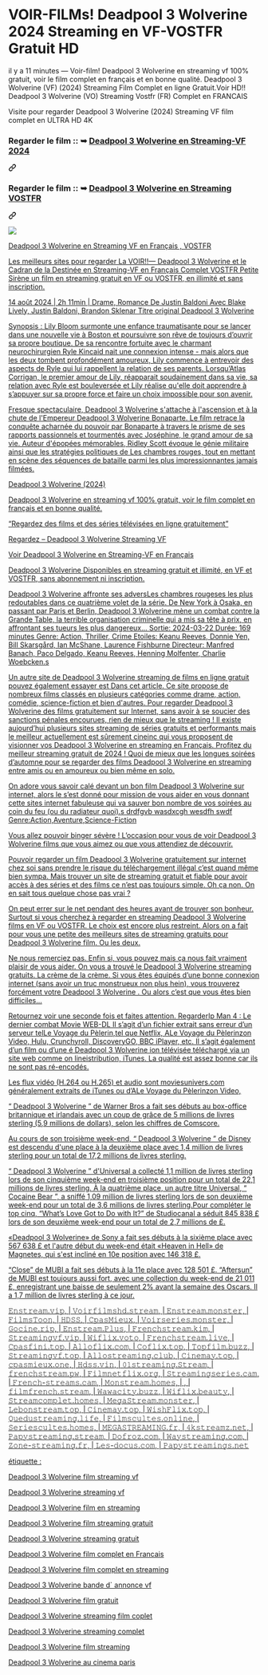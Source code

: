 # VOIR-FILMs! Deadpool 3 Wolverine 2024 Streaming en VF-VOSTFR Gratuit HD
<p dir="auto">il y a 11 minutes — Voir-film! Deadpool 3 Wolverine en streaming vf 100% gratuit, voir le film complet en français et en bonne qualité. Deadpool 3 Wolverine (VF) (2024) Streaming Film Complet en ligne Gratuit.Voir HD!! Deadpool 3 Wolverine (VO) Streaming Vostfr (FR) Complet en FRANCAIS</p>
<p dir="auto">Visite pour regarder Deadpool 3 Wolverine (2024) Streaming VF film complet en ULTRA HD 4K</p>

<div class="markdown-heading" dir="auto"><h3 tabindex="-1" class="heading-element" dir="auto">Regarder le film :: ➥ <a href="https://perfect-movies.com/fr/movie/533535/deadpool-wolverine.html" rel="nofollow">Deadpool 3 Wolverine en Streaming-VF 2024</a></h3><a id="user-content-regarder-le-film---deadpool-3-wolverine-en-streaming-vf-2024" class="anchor" aria-label="Permalink: Regarder le film :: ➥ Deadpool 3 Wolverine en Streaming-VF 2024" href="#regarder-le-film---deadpool-3-wolverine-en-streaming-vf-2024"><svg class="octicon octicon-link" viewBox="0 0 16 16" version="1.1" width="16" height="16" aria-hidden="true"><path d="m7.775 3.275 1.25-1.25a3.5 3.5 0 1 1 4.95 4.95l-2.5 2.5a3.5 3.5 0 0 1-4.95 0 .751.751 0 0 1 .018-1.042.751.751 0 0 1 1.042-.018 1.998 1.998 0 0 0 2.83 0l2.5-2.5a2.002 2.002 0 0 0-2.83-2.83l-1.25 1.25a.751.751 0 0 1-1.042-.018.751.751 0 0 1-.018-1.042Zm-4.69 9.64a1.998 1.998 0 0 0 2.83 0l1.25-1.25a.751.751 0 0 1 1.042.018.751.751 0 0 1 .018 1.042l-1.25 1.25a3.5 3.5 0 1 1-4.95-4.95l2.5-2.5a3.5 3.5 0 0 1 4.95 0 .751.751 0 0 1-.018 1.042.751.751 0 0 1-1.042.018 1.998 1.998 0 0 0-2.83 0l-2.5 2.5a1.998 1.998 0 0 0 0 2.83Z"></path></svg></a></div>
<div class="markdown-heading" dir="auto"><h3 tabindex="-1" class="heading-element" dir="auto">Regarder le film :: ➥ <a href="https://perfect-movies.com/fr/movie/533535/deadpool-wolverine.html" rel="nofollow">Deadpool 3 Wolverine en Streaming VOSTFR</a></h3><a id="user-content-regarder-le-film---deadpool-3-wolverine-en-streaming-vostfr" class="anchor" aria-label="Permalink: Regarder le film :: ➥ Deadpool 3 Wolverine en Streaming VOSTFR" href="#regarder-le-film---deadpool-3-wolverine-en-streaming-vostfr"><svg class="octicon octicon-link" viewBox="0 0 16 16" version="1.1" width="16" height="16" aria-hidden="true"><path d="m7.775 3.275 1.25-1.25a3.5 3.5 0 1 1 4.95 4.95l-2.5 2.5a3.5 3.5 0 0 1-4.95 0 .751.751 0 0 1 .018-1.042.751.751 0 0 1 1.042-.018 1.998 1.998 0 0 0 2.83 0l2.5-2.5a2.002 2.002 0 0 0-2.83-2.83l-1.25 1.25a.751.751 0 0 1-1.042-.018.751.751 0 0 1-.018-1.042Zm-4.69 9.64a1.998 1.998 0 0 0 2.83 0l1.25-1.25a.751.751 0 0 1 1.042.018.751.751 0 0 1 .018 1.042l-1.25 1.25a3.5 3.5 0 1 1-4.95-4.95l2.5-2.5a3.5 3.5 0 0 1 4.95 0 .751.751 0 0 1-.018 1.042.751.751 0 0 1-1.042.018 1.998 1.998 0 0 0-2.83 0l-2.5 2.5a1.998 1.998 0 0 0 0 2.83Z"></path></svg></a></div>
<p dir="auto"><animated-image data-catalyst=""><a href="https://perfect-movies.com/fr/movie/533535/deadpool-wolverine.html" title="PAPYSTREAMING" rel="nofollow" data-target="animated-image.originalLink"><img src="https://raw.githubusercontent.com/yoyoanas/images/main/play%20now1.gif" style="max-width: 100%; display: inline-block;" data-target="animated-image.originalImage"></a>
      <span class="AnimatedImagePlayer" data-target="animated-image.player" hidden="">
        <a data-target="animated-image.replacedLink" class="AnimatedImagePlayer-images" href="https://perfect-movies.com/fr/movie/533535/deadpool-wolverine.html" target="_blank">

<p dir="auto">Deadpool 3 Wolverine en Streaming VF en Français , VOSTFR</p>
<p dir="auto">Les meilleurs sites pour regarder La VOIR!!— Deadpool 3 Wolverine et le Cadran de la Destinée en Streaming-VF en Français Complet VOSTFR Petite Sirène un film en streaming gratuit en VF ou VOSTFR, en illimité et sans inscription.</p>
<p dir="auto">14 août 2024 | 2h 11min | Drame, Romance
De Justin Baldoni
Avec Blake Lively, Justin Baldoni, Brandon Sklenar
Titre original Deadpool 3 Wolverine</p>
<p dir="auto">Synopsis : Lily Bloom surmonte une enfance traumatisante pour se lancer dans une nouvelle vie à Boston et poursuivre son rêve de toujours d’ouvrir sa propre boutique. De sa rencontre fortuite avec le charmant neurochirurgien Ryle Kincaid nait une connexion intense - mais alors que les deux tombent profondément amoureux, Lily commence à entrevoir des aspects de Ryle qui lui rappellent la relation de ses parents. Lorsqu’Atlas Corrigan, le premier amour de Lily, réapparait soudainement dans sa vie, sa relation avec Ryle est bouleversée et Lily réalise qu'elle doit apprendre à s’appuyer sur sa propre force et faire un choix impossible pour son avenir.</p>
<p dir="auto">Fresque spectaculaire, Deadpool 3 Wolverine s'attache à l'ascension et à la chute de l'Empereur Deadpool 3 Wolverine Bonaparte. Le film retrace la conquête acharnée du pouvoir par Bonaparte à travers le prisme de ses rapports passionnels et tourmentés avec Joséphine, le grand amour de sa vie. Auteur d'épopées mémorables, Ridley Scott évoque le génie militaire ainsi que les stratégies politiques de Les chambres rouges, tout en mettant en scène des séquences de bataille parmi les plus impressionnantes jamais filmées.</p>
<p dir="auto">Deadpool 3 Wolverine (2024)</p>
<p dir="auto">Deadpool 3 Wolverine en streaming vf 100% gratuit, voir le film complet en français et en bonne qualité.</p>
<p dir="auto">“Regardez des films et des séries télévisées en ligne gratuitement”</p>
<p dir="auto">Regardez – Deadpool 3 Wolverine Streaming VF</p>
<p dir="auto">Voir Deadpool 3 Wolverine en Streaming-VF en Français</p>
<p dir="auto">Deadpool 3 Wolverine Disponibles en streaming gratuit et illimité, en VF et VOSTFR, sans abonnement ni inscription.</p>
<p dir="auto">Deadpool 3 Wolverine affronte ses adversLes chambres rougeses les plus redoutables dans ce quatrième volet de la série. De New York à Osaka, en passant par Paris et Berlin, Deadpool 3 Wolverine mène un combat contre la Grande Table, la terrible organisation criminelle qui a mis sa tête à prix, en affrontant ses tueurs les plus dangereux... Sortie: 2024-03-22 Durée: 169 minutes Genre: Action, Thriller, Crime Etoiles: Keanu Reeves, Donnie Yen, Bill Skarsgård, Ian McShane, Laurence Fishburne Directeur: Manfred Banach, Paco Delgado, Keanu Reeves, Henning Molfenter, Charlie Woebcken.s</p>
<p dir="auto">Un autre site de Deadpool 3 Wolverine streaming de films en ligne gratuit pouvez également essayer est Dans cet article. Ce site propose de nombreux films classés en plusieurs catégories comme drame, action, comédie, science-fiction et bien d'autres. Pour regarder Deadpool 3 Wolverine des films gratuitement sur Internet, sans avoir à se soucier des sanctions pénales encourues, rien de mieux que le streaming ! Il existe aujourd’hui plusieurs sites streaming de séries gratuits et performants mais le meilleur actuellement est sûrement cineinc qui vous proposent de visionner vos Deadpool 3 Wolverine en streaming en Français. Profitez du meilleur streaming gratuit de 2024 ! Quoi de mieux que les longues soirées d’automne pour se regarder des films Deadpool 3 Wolverine en streaming entre amis ou en amoureux ou bien même en solo.</p>
<p dir="auto">On adore vous savoir calé devant un bon film Deadpool 3 Wolverine sur internet, alors le s’est donné pour mission de vous aider en vous donnant cette sites internet fabuleuse qui va sauver bon nombre de vos soirées au coin du feu (ou du radiateur quoi).s drdfgvb wasdxcgh wesdfh swdf Genre:Action,Aventure,Science-Fiction</p>
<p dir="auto">Vous allez pouvoir binger sévère ! L’occasion pour vous de voir Deadpool 3 Wolverine films que vous aimez ou que vous attendiez de découvrir.</p>
<p dir="auto">Pouvoir regarder un film Deadpool 3 Wolverine gratuitement sur internet chez soi sans prendre le risque du téléchargement illégal c’est quand même bien sympa. Mais trouver un site de streaming gratuit et fiable pour avoir accès à des séries et des films ce n’est pas toujours simple. Oh ça non. On en sait tous quelque chose pas vrai ?</p>
<p dir="auto">On peut errer sur le net pendant des heures avant de trouver son bonheur. Surtout si vous cherchez à regarder en streaming Deadpool 3 Wolverine films en VF ou VOSTFR. Le choix est encore plus restreint. Alors on a fait pour vous une petite des meilleurs sites de streaming gratuits pour Deadpool 3 Wolverine film. Ou les deux.</p>
<p dir="auto">Ne nous remerciez pas. Enfin si, vous pouvez mais ça nous fait vraiment plaisir de vous aider. On vous a trouvé le Deadpool 3 Wolverine streaming gratuits. La crème de la crème. Si vous êtes équipés d’une bonne connexion internet (sans avoir un truc monstrueux non plus hein), vous trouverez forcément votre Deadpool 3 Wolverine . Ou alors c’est que vous êtes bien difficiles…</p>
<p dir="auto">Retournez voir une seconde fois et faites attention. RegarderIp Man 4 : Le dernier combat Movie WEB-DL Il s’agit d’un fichier extrait sans erreur d’un serveur telLe Voyage du Pèlerin,tel que Netflix, ALe Voyage du Pèlerinzon Video, Hulu, Crunchyroll, DiscoveryGO, BBC iPlayer, etc. Il s’agit également d’un film ou d’une é Deadpool 3 Wolverine ion télévisée téléchargé via un site web comme on lineistribution, iTunes. La qualité est assez bonne car ils ne sont pas ré-encodés.</p>
<p dir="auto">Les flux vidéo (H.264 ou H.265) et audio sont moviesunivers.com généralement extraits de iTunes ou d’ALe Voyage du Pèlerinzon Video,</p>
<p dir="auto">“ Deadpool 3 Wolverine ” de Warner Bros a fait ses débuts au box-office britannique et irlandais avec un coup de grâce de 5 millions de livres sterling (5,9 millions de dollars), selon les chiffres de Comscore.</p>
<p dir="auto">Au cours de son troisième week-end, “ Deadpool 3 Wolverine ” de Disney est descendu d'une place à la deuxième place avec 1,4 million de livres sterling pour un total de 17,2 millions de livres sterling.</p>
<p dir="auto">“ Deadpool 3 Wolverine ” d'Universal a collecté 1,1 million de livres sterling lors de son cinquième week-end en troisième position pour un total de 22,1 millions de livres sterling. À la quatrième place, un autre titre Universal, “ Cocaine Bear ”, a sniffé 1,09 million de livres sterling lors de son deuxième week-end pour un total de 3,6 millions de livres sterling.Pour compléter le top cinq, “What’s Love Got to Do with It?” de Studiocanal a séduit 845 838 £ lors de son deuxième week-end pour un total de 2,7 millions de £.</p>
<p dir="auto">«Deadpool 3 Wolverine» de Sony a fait ses débuts à la sixième place avec 567 638 £ et l'autre début du week-end était «Heaven in Hell» de Magnetes, qui s'est incliné en 10e position avec 146 318 £.</p>
<p dir="auto">“Close” de MUBI a fait ses débuts à la 11e place avec 128 501 £. “Aftersun” de MUBI est toujours aussi fort, avec une collection du week-end de 21 011 £, enregistrant une baisse de seulement 2% avant la semaine des Oscars. Il a 1,7 million de livres sterling à ce jour.</p>
𝙴𝚗𝚜𝚝𝚛𝚎𝚊𝚖.𝚟𝚒𝚙, | 𝚅𝚘𝚒𝚛𝚏𝚒𝚕𝚖𝚜𝚑𝚍.𝚜𝚝𝚛𝚎𝚊𝚖, | 𝙴𝚗𝚜𝚝𝚛𝚎𝚊𝚖.𝚖𝚘𝚗𝚜𝚝𝚎𝚛, | 𝙵𝚒𝚕𝚖𝚜𝚃𝚘𝚘𝚗, | 𝙷𝙳𝚂𝚂, | 𝙲𝚙𝚊𝚜𝙼𝚒𝚎𝚞𝚡, | 𝚅𝚘𝚒𝚛𝚜𝚎𝚛𝚒𝚎𝚜.𝚖𝚘𝚗𝚜𝚝𝚎𝚛, | 𝙶𝚘𝚌𝚒𝚗𝚎.𝚛𝚒𝚙, | 𝙴𝚗𝚜𝚝𝚛𝚎𝚊𝚖.𝙿𝚕𝚞𝚜, | 𝙵𝚛𝚎𝚗𝚌𝚑𝚜𝚝𝚛𝚎𝚊𝚖.𝚔𝚒𝚖, | 𝚂𝚝𝚛𝚎𝚊𝚖𝚒𝚗𝚐𝚟𝚏.𝚟𝚒𝚙, | 𝚆𝚒𝚏𝚕𝚒𝚡.𝚟𝚘𝚝𝚘, | 𝙵𝚛𝚎𝚗𝚌𝚑𝚜𝚝𝚛𝚎𝚊𝚖.𝚕𝚒𝚟𝚎, | 𝙲𝚙𝚊𝚜𝚏𝚒𝚗𝚒.𝚝𝚘𝚙, | 𝙰𝚕𝚕𝚘𝚏𝚕𝚒𝚡.𝚌𝚘𝚖, | 𝙲𝚘𝚏𝚕𝚒𝚡.𝚝𝚘𝚙, | 𝚃𝚘𝚙𝚏𝚒𝚕𝚖.𝚋𝚞𝚣𝚣, | 𝚂𝚝𝚛𝚎𝚊𝚖𝚒𝚗𝚐𝚟𝚏.𝚝𝚘𝚙, | 𝙰𝚕𝚕𝚘𝚜𝚝𝚛𝚎𝚊𝚖𝚒𝚗𝚐.𝚌𝚕𝚞𝚋, | 𝙲𝚒𝚗𝚎𝚖𝚊𝚢.𝚝𝚘𝚙, | 𝚌𝚙𝚊𝚜𝚖𝚒𝚎𝚞𝚡.𝚘𝚗𝚎, | 𝙷𝚍𝚜𝚜.𝚟𝚒𝚗, | 𝟶𝟷𝚜𝚝𝚛𝚎𝚊𝚖𝚒𝚗𝚐.𝚂𝚝𝚛𝚎𝚊𝚖, | 𝚏𝚛𝚎𝚗𝚌𝚑𝚜𝚝𝚛𝚎𝚊𝚖.𝚙𝚠, | 𝙵𝚒𝚕𝚖𝚗𝚎𝚝𝚏𝚕𝚒𝚡.𝚘𝚛𝚐, | 𝚂𝚝𝚛𝚎𝚊𝚖𝚒𝚗𝚐𝚜𝚎𝚛𝚒𝚎𝚜.𝚌𝚊𝚖, | 𝙵𝚛𝚎𝚗𝚌𝚑-𝚜𝚝𝚛𝚎𝚊𝚖𝚜.𝚌𝚊𝚖, | 𝙼𝚘𝚗𝚜𝚝𝚛𝚎𝚊𝚖.𝚑𝚘𝚖𝚎𝚜, | , | 𝚏𝚒𝚕𝚖𝚏𝚛𝚎𝚗𝚌𝚑.𝚜𝚝𝚛𝚎𝚊𝚖, | 𝚆𝚊𝚠𝚊𝚌𝚒𝚝𝚢.𝚋𝚞𝚣𝚣, | 𝚆𝚒𝚏𝚕𝚒𝚡.𝚋𝚎𝚊𝚞𝚝𝚢, | 𝚂𝚝𝚛𝚎𝚊𝚖𝚌𝚘𝚖𝚙𝚕𝚎𝚝.𝚑𝚘𝚖𝚎𝚜, | 𝙼𝚎𝚐𝚊𝚂𝚝𝚛𝚎𝚊𝚖.𝚖𝚘𝚗𝚜𝚝𝚎𝚛, | 𝙻𝚎𝚋𝚘𝚗𝚜𝚝𝚛𝚎𝚊𝚖.𝚝𝚘𝚙, | 𝙲𝚒𝚗𝚎𝚖𝚊𝚢.𝚝𝚘𝚙, | 𝚆𝚒𝚜𝚑𝙵𝚕𝚒𝚡.𝚝𝚘𝚙, | 𝚀𝚞𝚎𝚍𝚞𝚜𝚝𝚛𝚎𝚊𝚖𝚒𝚗𝚐.𝚕𝚒𝚏𝚎, | 𝙵𝚒𝚕𝚖𝚜𝚌𝚞𝚕𝚝𝚎𝚜.𝚘𝚗𝚕𝚒𝚗𝚎, | 𝚂𝚎𝚛𝚒𝚎𝚜𝚌𝚞𝚕𝚝𝚎𝚜.𝚑𝚘𝚖𝚎𝚜, | 𝙼𝙴𝙶𝙰𝚂𝚃𝚁𝙴𝙰𝙼𝙸𝙽𝙶.𝚏𝚛, | 𝟺𝚔𝚜𝚝𝚛𝚎𝚊𝚖𝚣.𝚗𝚎𝚝, | 𝙿𝚊𝚙𝚢𝚜𝚝𝚛𝚎𝚊𝚖𝚒𝚗𝚐.𝚜𝚝𝚛𝚎𝚊𝚖, | 𝙳𝚘𝚏𝚛𝚘𝚣.𝚌𝚘𝚖, | 𝚆𝚊𝚢𝚜𝚝𝚛𝚎𝚊𝚖𝚒𝚗𝚐.𝚌𝚘𝚖, | 𝚉𝚘𝚗𝚎-𝚜𝚝𝚛𝚎𝚊𝚖𝚒𝚗𝚐.𝚏𝚛, | 𝙻𝚎𝚜-𝚍𝚘𝚌𝚞𝚜.𝚌𝚘𝚖, | 𝙿𝚊𝚙𝚢𝚜𝚝𝚛𝚎𝚊𝚖𝚒𝚗𝚐𝚜.𝚗𝚎𝚝

<p dir="auto">étiquette :</p>
<p dir="auto">Deadpool 3 Wolverine film streaming vf</p>
<p dir="auto">Deadpool 3 Wolverine streaming vf</p>
<p dir="auto">Deadpool 3 Wolverine film en streaming</p>
<p dir="auto">Deadpool 3 Wolverine film streaming gratuit</p>
<p dir="auto">Deadpool 3 Wolverine streaming gratuit</p>
<p dir="auto">Deadpool 3 Wolverine film complet en Francais</p>
<p dir="auto">Deadpool 3 Wolverine film complet en streaming</p>
<p dir="auto">Deadpool 3 Wolverine bande d` annonce vf</p>
<p dir="auto">Deadpool 3 Wolverine film gratuit</p>
<p dir="auto">Deadpool 3 Wolverine streaming film coplet</p>
<p dir="auto">Deadpool 3 Wolverine streaming complet</p>
<p dir="auto">Deadpool 3 Wolverine film streaming</p>
<p dir="auto">Deadpool 3 Wolverine au cinema paris</p>
</article>


